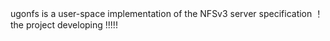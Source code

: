 ugonfs is a user-space implementation of the NFSv3 server specification ！
the project developing !!!!!
